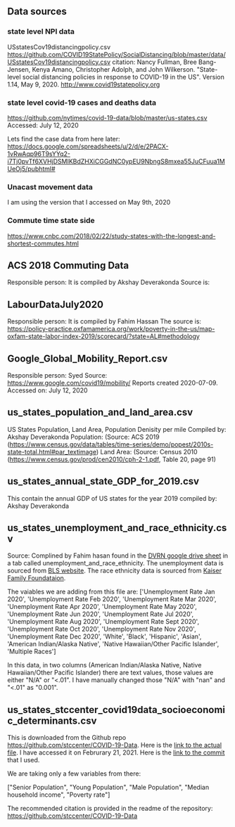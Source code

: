 ## Data sources
### state level NPI data
USstatesCov19distancingpolicy.csv
https://github.com/COVID19StatePolicy/SocialDistancing/blob/master/data/USstatesCov19distancingpolicy.csv
citation:
Nancy Fullman, Bree Bang-Jensen, Kenya Amano, Christopher Adolph, and John Wilkerson. "State-level social distancing policies in response to COVID-19 in the US". Version 1.14, May 9, 2020. http://www.covid19statepolicy.org

### state level covid-19 cases and deaths data
https://github.com/nytimes/covid-19-data/blob/master/us-states.csv
Accessed: July 12, 2020

Lets find the case data from here later:
https://docs.google.com/spreadsheets/u/2/d/e/2PACX-1vRwAqp96T9sYYq2-i7Tj0pvTf6XVHjDSMIKBdZHXiCGGdNC0ypEU9NbngS8mxea55JuCFuua1MUeOj5/pubhtml#

### Unacast movement data
I am using the version that I accessed on May 9th, 2020

### Commute time state side
https://www.cnbc.com/2018/02/22/study-states-with-the-longest-and-shortest-commutes.html

## ACS 2018 Commuting Data
Responsible person: It is compiled by Akshay Deverakonda
Source is: 

## LabourDataJuly2020
Responsible person: It is compiled by Fahim Hassan
The source is: https://policy-practice.oxfamamerica.org/work/poverty-in-the-us/map-oxfam-state-labor-index-2019/scorecard/?state=AL#methodology

## Google_Global_Mobility_Report.csv
Responsible person: Syed
Source: https://www.google.com/covid19/mobility/
Reports created 2020-07-09.
Accessed on: July 12, 2020

## us_states_population_and_land_area.csv
US States Population, Land Area, Population Denisity per mile
Compiled by: Akshay Deverakonda
Population: (Source: ACS 2019 (https://www.census.gov/data/tables/time-series/demo/popest/2010s-state-total.html#par_textimage)
Land Area:  (Source: Census 2010 (https://www.census.gov/prod/cen2010/cph-2-1.pdf, Table 20, page 91)

## us_states_annual_state_GDP_for_2019.csv
This contain the annual GDP of US states for the year 2019
compiled by: Akshay Deverakonda

## us_states_unemployment_and_race_ethnicity.csv
Source: Complined by Fahim hasan found in the [DVRN google drive sheet](https://docs.google.com/spreadsheets/d/14u-ITLW0iIKfiWZxIR9vmpIdslvvj2Pm5g9MPSCJOWg/edit#gid=305453204) in a tab called unemployment_and_race_ethnicity. The unemployment data is sourced from [BLS website](https://www.bls.gov/charts/state-employment-and-unemployment/state-unemployment-rates-animated.htm). The race ethnicity data is sourced from [Kaiser Family Foundataion](https://www.kff.org/other/state-indicator/distribution-by-raceethnicity/?currentTimeframe=0&sortModel=%7B%22colId%22:%22Location%22,%22sort%22:%22asc%22%7D).

The vaiables we are adding from this file are: ['Unemployment Rate Jan 2020',
	'Unemployment Rate Feb 2020',
	'Unemployment Rate Mar 2020',
	'Unemployment Rate Apr 2020',
	'Unemployment Rate May 2020',
	'Unemployment Rate Jun 2020',
	'Unemployment Rate Jul 2020',
	'Unemployment Rate Aug 2020',
	'Unemployment Rate Sept 2020',
	'Unemployment Rate Oct 2020',
	'Unemployment Rate Nov 2020',
	'Unemployment Rate Dec 2020',
	'White',
	'Black',
	'Hispanic',
	'Asian',
	'American Indian/Alaska Native',
	'Native Hawaiian/Other Pacific Islander',
	'Multiple Races']

In this data, in two columns (American Indian/Alaska Native, Native Hawaiian/Other Pacific Islander) there are text values, those values are either "N/A" or "<.01". I have manually changed those "N/A" with "nan" and "<.01" as "0.001".

## us_states_stccenter_covid19data_socioeconomic_determinants.csv
This is downloaded from the Github repo https://github.com/stccenter/COVID-19-Data. Here is the [link to the actual file](https://github.com/stccenter/COVID-19-Data/blob/master/Socioeconomic%20Data/Socioeconomic%20determinants/socioeconomic%20determinant%20for%20state.csv). I have accessed it on Februrary 21, 2021. Here is the [link to the commit](https://github.com/stccenter/COVID-19-Data/commit/2512dd22845a47090ce534fd69978df882ffd361) that I used.

We are taking only a few variables from there:

["Senior Population",
"Young Population",
"Male Population",
"Median household income",
"Poverty rate"]

The recommended citation is provided in the readme of the repository: https://github.com/stccenter/COVID-19-Data